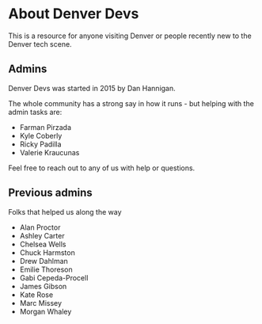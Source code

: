 # About Denver Devs

This is a resource for anyone visiting Denver or people recently new to the Denver tech scene.

## Admins
Denver Devs was started in 2015 by Dan Hannigan.

The whole community has a strong say in how it runs - but helping with the admin tasks are:

* Farman Pirzada
* Kyle Coberly
* Ricky Padilla
* Valerie Kraucunas

Feel free to reach out to any of us with help or questions.


## Previous admins
Folks that helped us along the way

* Alan Proctor
* Ashley Carter
* Chelsea Wells
* Chuck Harmston
* Drew Dahlman
* Emilie Thoreson
* Gabi Cepeda-Procell
* James Gibson
* Kate Rose
* Marc Missey
* Morgan Whaley

